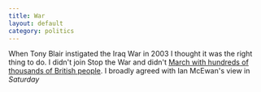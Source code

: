 ```yaml
---
title: War
layout: default
category: politics
---
```


When Tony Blair instigated the Iraq War in 2003 I thought it was the right thing to do. I didn't join Stop the War and didn't [March with hundreds of thousands of British people](http://news.bbc.co.uk/1/hi/uk/2765041.stm). I broadly agreed with Ian McEwan's view in <cite>Saturday</cite>
